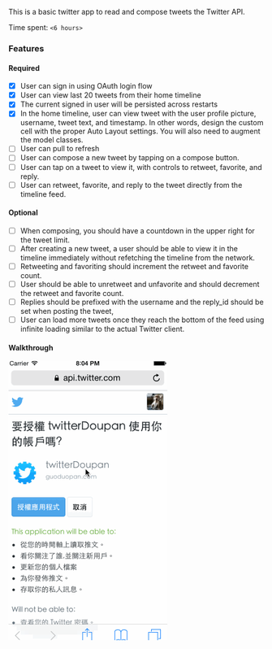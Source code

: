 This is a basic twitter app to read and compose tweets the Twitter API.

Time spent: `<6 hours>`

### Features

#### Required

  - [x] User can sign in using OAuth login flow
  - [x] User can view last 20 tweets from their home timeline
  - [x] The current signed in user will be persisted across restarts
  - [x] In the home timeline, user can view tweet with the user profile picture, username, tweet text, and timestamp. In other words, design the custom cell with the proper Auto Layout settings. You will also need to augment the model classes.
  - [ ] User can pull to refresh
  - [ ] User can compose a new tweet by tapping on a compose button.
  - [ ] User can tap on a tweet to view it, with controls to retweet, favorite, and reply.
  - [ ] User can retweet, favorite, and reply to the tweet directly from the timeline feed.

#### Optional
  - [ ] When composing, you should have a countdown in the upper right for the tweet limit.
  - [ ] After creating a new tweet, a user should be able to view it in the timeline immediately without refetching the timeline from the network.
  - [ ] Retweeting and favoriting should increment the retweet and favorite count.
  - [ ] User should be able to unretweet and unfavorite and should decrement the retweet and favorite count.
  - [ ] Replies should be prefixed with the username and the reply_id should be set when posting the tweet,
  - [ ] User can load more tweets once they reach the bottom of the feed using infinite loading similar to the actual Twitter client.

#### Walkthrough
![Video Walkthrough](walkthrough.gif)
